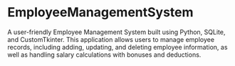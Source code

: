 # EmployeeManagementSystem
A user-friendly Employee Management System built using Python, SQLite, and CustomTkinter. This application allows users to manage employee records, including adding, updating, and deleting employee information, as well as handling salary calculations with bonuses and deductions.
